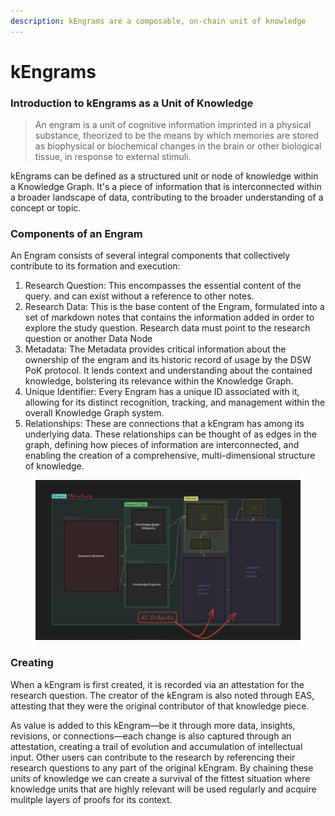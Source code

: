 ```yaml
---
description: kEngrams are a composable, on-chain unit of knowledge
---
```


# kEngrams

### **Introduction to kEngrams as a Unit of Knowledge**&#x20;

> An engram is a unit of cognitive information imprinted in a physical substance, theorized to be the means by which memories are stored as biophysical or biochemical changes in the brain or other biological tissue, in response to external stimuli.&#x20;

kEngrams can be defined as a structured unit or node of knowledge within a Knowledge Graph. It's a piece of information that is interconnected within a broader landscape of data, contributing to the broader understanding of a concept or topic.&#x20;

### Components of an Engram&#x20;

An Engram consists of several integral components that collectively contribute to its formation and execution:

1. Research Question: This encompasses the essential content of the query. and can exist without a reference to other notes.
2. Research Data: This is the base content of the Engram, formulated into a set of markdown notes that contains the information added in order to explore the study question. Research data must point to the research question or another Data Node
3. Metadata: The Metadata provides critical information about the ownership of the engram and its historic record of usage by the DSW PoK protocol. It lends context and understanding about the contained knowledge, bolstering its relevance within the Knowledge Graph.
4. Unique Identifier: Every Engram has a unique ID associated with it, allowing for its distinct recognition, tracking, and management within the overall Knowledge Graph system.
5. Relationships: These are connections that a kEngram has among its underlying data. These relationships can be thought of as edges in the graph, defining how pieces of information are interconnected, and enabling the creation of a comprehensive, multi-dimensional structure of knowledge.

<figure><img src="../../.gitbook/assets/CleanShot 2023-12-17 at 21.22.49@2x.png" alt=""><figcaption></figcaption></figure>

### Creating&#x20;

When a kEngram is first created, it is recorded via an attestation for the research question. The creator of the kEngram is also noted through EAS, attesting that they were the original contributor of that knowledge piece.&#x20;

As value is added to this kEngram—be it through more data, insights, revisions, or connections—each change is also captured through an attestation, creating a trail of evolution and accumulation of intellectual input. Other users can contribute to the research by referencing their research questions to any part of the original kEngram. By chaining these units of knowledge we can create a survival of the fittest situation where knowledge units that are highly relevant will be used regularly and acquire mulitple layers of proofs for its context.&#x20;
